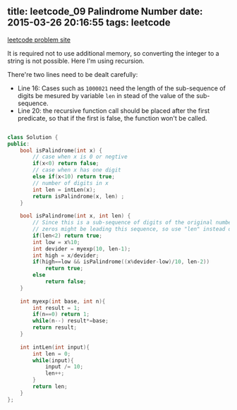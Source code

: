 title: leetcode_09 Palindrome Number 
date: 2015-03-26 20:16:55
tags: leetcode
---

[leetcode problem site](https://leetcode.com/problems/palindrome-number/)

It is required not to use additional memory, so converting the integer to a string is not possible. Here I'm using recursion.

There're two lines need to be dealt carefully:

* Line 16: Cases such as `1000021` need the length of the sub-sequence of digits be mesured by variable `len` in stead of the value of the sub-sequence.
* Line 20: the recursive function call should be placed after the first predicate, so that if the first is false, the function won't be called.

~~~ C++

class Solution {
public:
    bool isPalindrome(int x) {
        // case when x is 0 or negtive
        if(x<0) return false;
        // case when x has one digit
        else if(x<10) return true;
        // number of digits in x
        int len = intLen(x);
        return isPalindrome(x, len) ;
    }
    
    bool isPalindrome(int x, int len) {
        // Since this is a sub-sequence of digits of the original number,
        // zeros might be leading this sequence, so use "len" instead of x<10 to judge.
        if(len<2) return true;
        int low = x%10;
        int devider = myexp(10, len-1);
        int high = x/devider;
        if(high==low && isPalindrome((x%devider-low)/10, len-2)) 
            return true;
        else 
            return false;
    }
    
    int myexp(int base, int n){
        int result = 1;
        if(n==0) return 1;
        while(n--) result*=base;
        return result;
    }
    
    int intLen(int input){
        int len = 0;
        while(input){
            input /= 10;
            len++;
        }
        return len;
    }
};


~~~